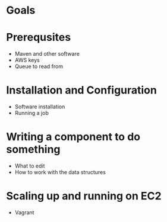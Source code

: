 # Goals

# Prerequsites

* Maven and other software
* AWS keys
* Queue to read from

# Installation and Configuration

* Software installation
* Running a job

# Writing a component to do something

* What to edit
* How to work with the data structures

# Scaling up and running on EC2

* Vagrant
